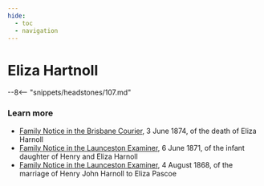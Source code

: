 ```yaml
---
hide:
  - toc
  - navigation 
---
```


# Eliza Hartnoll

--8<-- "snippets/headstones/107.md"

### Learn more 

- [Family Notice in the Brisbane Courier](https://trove.nla.gov.au/newspaper/article/1384032), 3 June 1874, of the death of Eliza Harnoll
- [Family Notice in the Launceston Examiner](https://trove.nla.gov.au/newspaper/article/39681917?searchTerm=Henry%20Hartnoll), 6 June 1871, of the infant daughter of Henry and Eliza Harnoll
- [Family Notice in the Launceston Examiner](https://trove.nla.gov.au/newspaper/article/36699080?searchTerm=Henry%20Hartnoll),  4 August 1868, of the marriage of Henry John Harnoll to Eliza Pascoe
